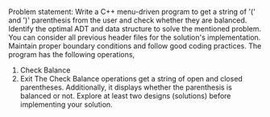 Problem statement:
Write a C++ menu-driven program to get a string of '(' and ')' parenthesis from the user and check whether they are balanced. Identify the optimal ADT and data structure to solve the mentioned problem. You can consider all previous header files for the solution's implementation. Maintain proper boundary conditions and follow good coding practices. The program has the following operations,
1. Check Balance
2. Exit
The Check Balance operations get a string of open and closed parentheses. Additionally, it displays whether the parenthesis is balanced or not. Explore at least two designs (solutions) before implementing your solution.
